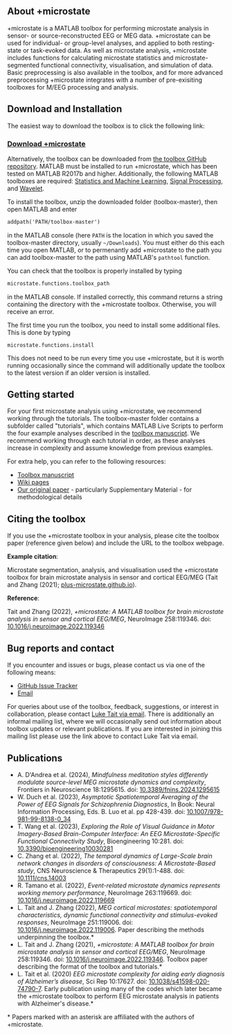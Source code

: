 ## About +microstate

+microstate is a MATLAB toolbox for performing microstate analysis in sensor- or source-reconstructed EEG or MEG data. +microstate can be used for individual- or group-level analyses, and applied to both resting-state or task-evoked data. As well as microstate analysis, +microstate includes functions for calculating microstate statistics and microstate-segmented functional connectivity, visualisation, and simulation of data. Basic preprocessing is also available in the toolbox, and for more advanced preprocessing +microstate integrates with a number of pre-exisiting toolboxes for M/EEG processing and analysis. 
## Download and Installation

The easiest way to download the toolbox is to click the following link: 

### [**Download +microstate**](https://github.com/plus-microstate/toolbox/archive/refs/heads/master.zip)

Alternatively, the toolbox can be downloaded from [the toolbox GitHub repository](https://github.com/plus-microstate/toolbox). MATLAB must be installed to run +microstate, which has been tested on MATLAB R2017b and higher. Additionally, the following MATLAB toolboxes are required: [Statistics and Machine Learning](https://www.mathworks.com/products/statistics.html), [Signal Processing](https://www.mathworks.com/products/signal.html), and [Wavelet](https://www.mathworks.com/products/wavelet.html). 

To install the toolbox, unzip the downloaded folder (toolbox-master), then open MATLAB and enter 
```markdown
addpath('PATH/toolbox-master')
```
in the MATLAB console (here `PATH` is the location in which you saved the toolbox-master directory, usually `~/Downloads`). You must either do this each time you open MATLAB, or to permenantly add +microstate to the path you can add toolbox-master to the path using MATLAB's `pathtool` function. 

You can check that the toolbox is properly installed by typing 
```markdown
microstate.functions.toolbox_path
```
in the MATLAB console. If installed correctly, this command returns a string containing the directory with the +microstate toolbox. Otherwise, you will receive an error.

The first time you run the toolbox, you need to install some additional files. This is done by typing
```
microstate.functions.install
```
This does not need to be run every time you use +microstate, but it is worth running occasionally since the command will additionally update the toolbox to the latest version if an older version is installed. 

## Getting started

For your first microstate analysis using +microstate, we recommend working through the tutorials. The toolbox-master folder contains a subfolder called "tutorials", which contains MATLAB Live Scripts to perform the four example analyses described in the [toolbox manuscript](https://doi.org/10.1016/j.neuroimage.2022.119346). We recommend working through each tutorial in order, as these analyses increase in complexity and assume knowledge from previous examples. 

For extra help, you can refer to the following resources: 
- [Toolbox manuscript](https://doi.org/10.1016/j.neuroimage.2022.119346)
- [Wiki pages](https://github.com/plus-microstate/toolbox/wiki)
- [Our original paper](https://doi.org/10.1016/j.neuroimage.2022.119006) - particularly Supplementary Material - for methodological details 

## Citing the toolbox
If you use the +microstate toolbox in your analysis, please cite the toolbox paper (reference given below) and include the URL to the toolbox webpage. 

**Example citation**: 

Microstate segmentation, analysis, and visualisation used the +microstate toolbox for brain microstate analysis in sensor and cortical EEG/MEG (Tait and Zhang (2021); [plus-microstate.github.io](http://plus-microstate.github.io)). 

**Reference**:

Tait and Zhang (2022), _+microstate: A MATLAB toolbox for brain microstate analysis in sensor and cortical EEG/MEG_, NeuroImage 258:119346. doi: [10.1016/j.neuroimage.2022.119346](https://doi.org/10.1016/j.neuroimage.2022.119346)

## Bug reports and contact

If you encounter and issues or bugs, please contact us via one of the following means: 
- [GitHub Issue Tracker](https://github.com/plus-microstate/toolbox/issues)
- [Email](mailto:taitl2@cardiff.ac.uk)

For queries about use of the toolbox, feedback, suggestions, or interest in collaboration, please contact [Luke Tait via email](mailto:l.tait@bham.ac.uk). There is additionally an informal mailing list, where we will occasionally send out information about toolbox updates or relevant publications. If you are interested in joining this mailing list please use the link above to contact Luke Tait via email. 

## Publications
- A. D'Andrea et al. (2024), _Mindfulness meditation styles differently modulate source-level MEG microstate dynamics and complexity_, Frontiers in Neuroscience 18:1295615. doi: [10.3389/fnins.2024.1295615](https://doi.org/10.3389/fnins.2024.1295615)
- W. Duch et al. (2023), _Asymptotic Spatiotemporal Averaging of the Power of EEG Signals for Schizophrenia Diagnostics_, In Book: Neural Information Processing, Eds. B. Luo et al. pp 428-439. doi: [10.1007/978-981-99-8138-0_34](https://doi.org/10.1007/978-981-99-8138-0_34)
- T. Wang et al. (2023), _Exploring the Role of Visual Guidance in Motor Imagery-Based Brain-Computer Interface: An EEG Microstate-Specific Functional Connectivity Study_, Bioengineering 10:281. doi: [10.3390/bioengineering10030281](https://doi.org/10.3390/bioengineering10030281)
- C. Zhang et al. (2022), _The temporal dynamics of Large-Scale brain network changes in disorders of consciousness: A Microstate-Based study_, CNS Neuroscience & Therapeutics 29(1):1-488. doi: [10.1111/cns.14003](https://doi.org/10.1111/cns.14003)
- R. Tamano et al. (2022), _Event-related microstate dynamics represents working memory performance_, NeuroImage 263:119669. doi: [10.1016/j.neuroimage.2022.119669](https://doi.org/10.1016/j.neuroimage.2022.119669)
- L. Tait and J. Zhang (2022), _MEG cortical microstates: spatiotemporal characteristics, dynamic functional connectivity and stimulus-evoked responses_, NeuroImage 251:119006. doi: [10.1016/j.neuroimage.2022.119006](https://doi.org/10.1016/j.neuroimage.2022.119006). 
Paper describing the methods underpinning the toolbox.* 
- L. Tait and J. Zhang (2021), _+microstate: A MATLAB toolbox for brain microstate analysis in sensor and cortical EEG/MEG_, NeuroImage 258:119346. doi: [10.1016/j.neuroimage.2022.119346](https://doi.org/10.1016/j.neuroimage.2022.119346). 
Toolbox paper describing the format of the toolbox and tutorials.*
- L. Tait et al. (2020) _EEG microstate complexity for aiding early diagnosis of Alzheimer’s disease_, Sci Rep 10:17627. doi: [10.1038/s41598-020-74790-7](https://doi.org/10.1038/s41598-020-74790-7). 
Early publication using many of the codes which later became the +microstate toolbox to perform EEG microstate analysis in patients with Alzheimer's disease.*

\* Papers marked with an asterisk are affiliated with the authors of +microstate. 


